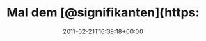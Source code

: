 ---
retweeted: false
source: <a href="http://termtter.org/" rel="nofollow">Termtter</a>
entities:
  hashtags: []
  symbols: []
  user_mentions:
  - name: Michael Lindner
    screen_name: signifikanten
    indices:
    - '8'
    - '22'
    id_str: '14629451'
    id: '14629451'
  urls: []
display_text_range:
- '0'
- '44'
favorite_count: '0'
id_str: '39725861762641920'
truncated: false
retweet_count: '0'
id: '39725861762641920'
created_at: Mon Feb 21 16:39:18 +0000 2011
favorited: false
full_text: Mal dem [@signifikanten](https://twitter.com/signifikanten) akustisch gleich
  tun.
lang: de
tags:
- pesos:twitter
date: '2011-02-21T16:39:18+00:00'
src: https://twitter.com/bascht/status/39725861762641920
original_url: https://twitter.com/bascht/status/39725861762641920
type: twitter_tweet
text: Mal dem [@signifikanten](https://twitter.com/signifikanten) akustisch gleich
  tun.
title: 'Mal dem [@signifikanten](https:'

---